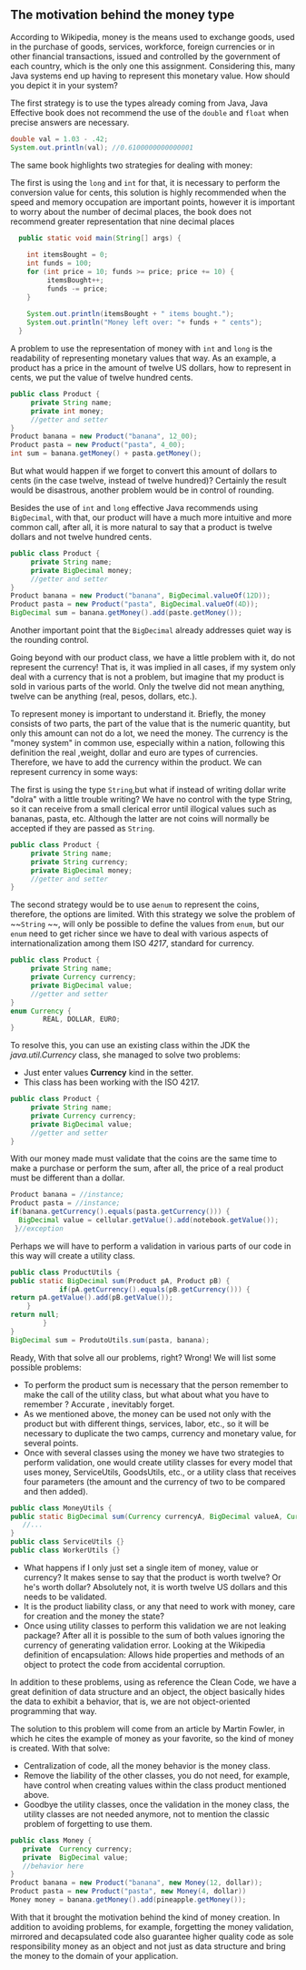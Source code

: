 ## The motivation behind the money type

According to Wikipedia, money is the means used to exchange goods, used in the purchase of goods, services, workforce, foreign currencies or in other financial transactions, issued and controlled by the government of each country, which is the only one this assignment. Considering this, many Java systems end up having to represent this monetary value. How should you depict it in your system?

The first strategy is to use the types already coming from Java, Java Effective book does not recommend the use of the ``double`` and ``float`` when precise answers are necessary. 

``` java
double val = 1.03 - .42;
System.out.println(val); //0.6100000000000001
```

The same book highlights two strategies for dealing with money: 

The first is using the ``long`` and ``int`` for that, it is necessary to perform the conversion value for cents, this solution is highly recommended when the speed and memory occupation are important points, however it is important to worry about the number of decimal places, the book does not recommend greater representation that nine decimal places

``` java
  public static void main(String[] args) {
  
    int itemsBought = 0;
    int funds = 100;
    for (int price = 10; funds >= price; price += 10) {
         itemsBought++;
         funds -= price;
    }
    
    System.out.println(itemsBought + " items bought.");
    System.out.println("Money left over: "+ funds + " cents");
  }
```

A problem to use the representation of money with ``int`` and ``long`` is the readability of representing monetary values that way. As an example, a product has a price in the amount of twelve US dollars, how to represent in cents,  we put the value of twelve hundred cents.

``` java
public class Product {
     private String name;
     private int money;
     //getter and setter
}
Product banana = new Product("banana", 12_00);
Product pasta = new Product("pasta", 4_00);
int sum = banana.getMoney() + pasta.getMoney();
```

 But what would happen if we forget to convert this amount of dollars to cents (in the case  twelve, instead of twelve hundred)? Certainly the result would be disastrous, another problem would be in control of rounding.


Besides the use of ``int`` and ``long`` effective Java recommends using ``BigDecimal``, with that, our product will have a much more intuitive and more common call, after all, it is more natural to say that a product is twelve dollars and not twelve hundred cents.

``` java
public class Product {
     private String name;
     private BigDecimal money;
     //getter and setter
}
Product banana = new Product("banana", BigDecimal.valueOf(12D));
Product pasta = new Product("pasta", BigDecimal.valueOf(4D));
BigDecimal sum = banana.getMoney().add(paste.getMoney());
```

Another important point that the ``BigDecimal`` already addresses quiet way is the rounding control.

Going beyond with our product class, we have a little problem with it, do not represent the currency! That is, it was implied in all cases, if my system only deal with a currency that is not a problem, but imagine that my product is sold in various parts of the world. Only the twelve did not mean anything, twelve can be anything (real, pesos, dollars, etc.).

To represent money is important to understand it. Briefly, the money consists of two parts, the part of the value that is the numeric quantity, but only this amount can not do a lot, we need the money. The currency is the "money system" in common use, especially within a nation, following this definition the real ,weight, dollar and euro are types of currencies. Therefore, we have to add the currency within the product. We can represent currency in some ways: 

The first is using the type ``String``,but what if instead of writing dollar write "dolra" with a little trouble writing? We have no control with the type String, so it can receive from a small clerical error until illogical values such as bananas, pasta, etc. Although the latter are not coins will normally be accepted if they are passed as ``String``.

``` java
public class Product {
     private String name;
     private String currency;
     private BigDecimal money;
     //getter and setter
}
```

The second strategy would be to use a``enum`` to represent the coins, therefore, the options are limited. With this strategy we solve the problem of ~~``String`` ~~, will only be possible to define the values from ``enum``,  but our ``enum`` need to get richer since we have to deal with various aspects of internationalization among them ISO *4217*, standard for currency.


``` java
public class Product {
     private String name;
     private Currency currency;
     private BigDecimal value;
     //getter and setter
}
enum Currency {
    	REAL, DOLLAR, EURO;
}
```

To resolve this, you can use an existing class within the JDK the *java.util.Currency* class, she managed to solve two problems:

* Just enter values **Currency** kind in the setter.
* This class has been working with the ISO 4217.


``` java
public class Product {
     private String name;
     private Currency currency;
     private BigDecimal value;
     //getter and setter
}
```

With our money made must validate that the coins are the same time to make a purchase or perform the sum, after all, the price of a real product must be different than a dollar.

``` java
Product banana = //instance;
Product pasta = //instance;
if(banana.getCurrency().equals(pasta.getCurrency())) {
  BigDecimal value = cellular.getValue().add(notebook.getValue());
 }//exception
```

Perhaps we will have to perform a validation in various parts of our code in this way will create a utility class.


``` java
public class ProductUtils {
public static BigDecimal sum(Product pA, Product pB) {
    		if(pA.getCurrency().equals(pB.getCurrency())) {
return pA.getValue().add(pB.getValue());
  	}
return null;
    	}
}
BigDecimal sum = ProdutoUtils.sum(pasta, banana);
```



Ready, With that solve all our problems, right? Wrong! We will list some possible problems:

 
* To perform the product sum is necessary that the person remember to make the call of the utility class, but what about what you have to remember ? Accurate , inevitably forget. 
* As we mentioned above, the money can be used not only with the product but with different things, services, labor, etc., so it will be necessary to duplicate the two camps, currency and monetary value, for several points.
* Once with several classes using the money we have two strategies to perform validation, one would create utility classes for every model that uses money, ServiceUtils, GoodsUtils, etc., or a utility class that receives four parameters (the amount and the currency of two to be compared and then added).

``` java
public class MoneyUtils {
public static BigDecimal sum(Currency currencyA, BigDecimal valueA, Currency currencyB, BigDecimal valueB) {
   //...
}
public class ServiceUtils {}
public class WorkerUtils {}
```

* What happens if I only just set a single item of money, value or currency? It makes sense to say that the product is worth twelve? Or he's worth dollar? Absolutely not, it is worth twelve US dollars and this needs to be validated.
* It is the product liability class, or any that need to work with money, care for creation and the money the state? 
* Once using utility classes to perform this validation we are not leaking package? After all it is possible to the sum of both values ignoring the currency of generating validation error. Looking at the Wikipedia definition of encapsulation: Allows hide properties and methods of an object to protect the code from accidental corruption.

In addition to these problems, using as reference the Clean Code, we have a great definition of data structure and an object, the object basically hides the data to exhibit a behavior, that is, we are not object-oriented programming that way.

The solution to this problem will come from an article by Martin Fowler, in which he cites the example of money as your favorite, so the kind of money is created. With that solve:

* Centralization of code, all the money behavior is the money class.
* Remove the liability of the other classes, you do not need, for example, have control when creating values within the class product mentioned above.
* Goodbye the utility classes, once the validation in the money class, the utility classes are not needed anymore, not to mention the classic problem of forgetting to use them.

``` java
public class Money {
   private  Currency currency;
   private  BigDecimal value;
   //behavior here
}
Product banana = new Product("banana", new Money(12, dollar));
Product pasta = new Product("pasta", new Money(4, dollar))
Money money = banana.getMoney().add(pineapple.getMoney());
```


With that it brought the motivation behind the kind of money creation. In addition to avoiding problems, for example, forgetting the money validation, mirrored and decapsulated code also guarantee higher quality code as sole responsibility money as an object and not just as data structure and bring the money to the domain of your application.